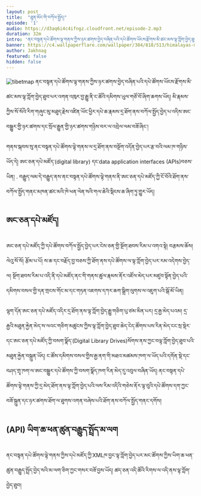 ```yaml
---
layout: post
title:  "ཐུན་མོང་གི་བཀོལ་སྤྱོད།"
episode: '1'
audio: https://d3aq6i4c4ifngz.cloudfront.net/episode-2.mp3
duration: 32m
intro: 'ནང་བསྟན་དཔེ་ཚོགས་ལྟ་གནས་ཀྱིས་ཉར་ཚགས་བྱེད་བཞིན་པའི་དཔེ་ཚོགས་ཡོངས་རྫོགས་མི་ཚང་མས་ལྟ་ཀློག་བྱེད་ཐུབ་པར་འགན་འཁུར་བྱ་རྒྱུ་ནི་ང་ཚོའི་དམིགས་ཡུལ་གཙོ་བོ་ཞིག་ཆགས་ཡོད། '
banner: https://c4.wallpaperflare.com/wallpaper/384/818/513/himalayas-mountains-landscape-nature-wallpaper-preview.jpg
author: Jakhnag
featured: false
hidden: false
---
```

![tibetmap](https://www.tbrc.org/browser/images/webcontent/Layout2017/session-map.png)
ནང་བསྟན་དཔེ་ཚོགས་ལྟ་གནས་ཀྱིས་ཉར་ཚགས་བྱེད་བཞིན་པའི་དཔེ་ཚོགས་ཡོངས་རྫོགས་མི་ཚང་མས་ལྟ་ཀློག་བྱེད་ཐུབ་པར་འགན་འཁུར་བྱ་རྒྱུ་ནི་ང་ཚོའི་དམིགས་ཡུལ་གཙོ་བོ་ཞིག་ཆགས་ཡོད།  མི་རྣམས་ཀྱིས་སོ་སོའི་རིག་གཞུང་མུ་མཐུད་རྗེས་འཛིན་ཡོང་ཕྱིར་དཔེ་ཆ་རྣམས་དྲ་ཐོག་ནས་བཀོལ་སྤྱོད་བྱེད་པ་འདིས་ཨང་བསྒྱུར་གྱི་ཉར་ཚགས་དང་སྲོལ་རྒྱུན་གྱི་ཉར་ཚགས་གཉིས་བར་ལ་འབྲེལ་ལམ་བཟོ་ཞིང་།

གནས་སྐབས་སུ་ནང་བསྟན་དཔེ་ཚོགས་ལྟེ་གནས་ལ་དྲ་ཐོག་ནས་བསྔོག་འདོན་བྱེད་པར་རྩ་བའི་ལམ་ཁ་གཉིས་ཡོད་དེ། ཨང་ཅན་དཔེ་མཛོད་(digital library) དང་data application interfaces (APIs)བཅས་ཡིན། . བརྒྱུད་ལམ་དེ་བརྒྱུད་ནས་ནང་བསྟན་དཔེ་ཚོགས་ལྟེ་གནས་ནི་ཨང་ཅན་དཔེ་མཛོད་ཀྱི་ངོ་བོའི་ཐོག་ནས་བཀོལ་སྤྱོད་གནང་མཁན་ཚང་མའི་ཁེ་ཕན་ལེན་སའི་གལ་ཆེའི་སྡིངས་ཆ་ཞིག་ཏུ་གྱུར་ཡོད།

## ཨང་ཅན་དཔེ་མཛོད།
ཨང་ཅན་དཔེ་མཛོད་ཀྱི་དཔེ་ཚོགས་བཀོལ་སྤྱོད་བྱེད་པར་ངེས་ཅན་གྱི་སྔོག་ཐབས་རིམ་པ་འགའ་སྟེ། བརྩམས་ཆོས། ལེའུ་སོ་སོ། རྩོམ་པ་པོ། ས་ཆ་དང་བརྗོད་བྱ་བཅས་ཀྱི་ཐོག་ནས་དཔེ་ཚོགས་ལ་ལྟ་ཀློག་བྱེད་པར་རམ་འདེགས་བྱེད་ལ། སྔོག་ཐབས་རིམ་པ་འདི་ནི་དཔེ་མཛོད་ནང་གི་གནས་ཚུལ་རྣམས་ནོར་འཛོལ་མེད་པར་མཛུབ་སྟོན་བྱེད་པའི་དམིགས་བསལ་གྱི་དན་གྲངས་གོང་མ་དང་གཏན་འཇགས་དཀར་ཆག་སྒྲིག་ལུགས་ལ་འཇུག་པའི་སྒོ་མོ་ཡིན།

ལྷག་དོན་ཨང་ཅན་དཔེ་མཛོད་འདིར་དྲ་ཐོག་ནས་ལྟ་ཀློག་བྱེད་རྒྱུ་གཅིག་པུ་ཙམ་མིན་པར། དྲ་རྒྱ་མེད་པའམ། དྲ་རྒྱའི་མཐུན་རྐྱེན་མེད་ས་ལའང་གཅིག་མཚུངས་ཀྱིས་ལྟ་ཀློག་བྱེད་ཐུབ་ཆེད་ངེད་ཚོགས་པས་རིན་མེད་ངང་སྲ་སྡེར་དང་ཨང་ཅན་དཔེ་མཛོད་ཀྱི་བསག་སྣོད་(Digital Library Drives)སོགས་ནས་ཀྱང་བལྟ་ཀློག་བྱེད་ཐུབ་པའི་མཐུན་རྐྱེན་བསྐྲུན་ཡོད། ང་ཚོས་དམིགས་བསལ་གྱིས་རྒྱ་ནག་གི་མཐའ་མཚམས་ཁག་ལ་ཡོད་པའི་དགོན་སྡེ་དང་བཤད་གྲྭ་ཁག་ལ་ཨང་བསྒྱུར་དཔེ་ཚོགས་ཀྱི་བསག་སྣོད་ཁག་རིན་མེད་དུ་འབུལ་བཞིན་ཡོད།   ནང་བསྟན་དཔེ་ཚོགས་ལྟེ་གནས་ཀྱི་དྲ་མེད་ཐོག་ནས་ལྟ་ཀློག་བྱེད་པའི་ལས་རིམ་འདིའི་གཅེས་ནོར་ལྟ་བུའི་དཔེ་ཚོགས་དག་ཀྱང་བཟོ་སྐྲུན་དང་ཉར་ཚགས་ཐོག་ལ་ཐུགས་འགན་བཞེས་པའི་ཐོག་ནས་བཀོལ་སྤྱོད་གནང་དགོས།

## (API) ཡིག་ཆ་ཕན་ཚུན་བརྒྱུད་སྤྲོད་མ་ལག
ནང་བསྟན་དཔེ་ཚོགས་ལྟེ་གནས་ཀྱིས་དཔེ་མཛོད་ཀྱི་XMLཁ་བྱང་ལྟ་ཀློག་བྱེད་པར་མང་ཚོགས་ཀྱིས་ཡིག་ཆ་ཕན་ཚུན་བརྒྱུད་སྤྲོད་བྱེད་སའི་མ་ལག་ཅིག་ཀྱང་གསར་བཟོ་བྱས་ཡོད། ཚད་ཅན་འདི་ཚོའི་རིགས་ལ་འདི་ནས་ལྟ་ཀློག་བྱེད་ཐུབ།